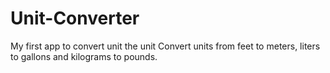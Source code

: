# Unit-Converter
My first app to convert unit the unit
Convert units from feet to meters, liters to gallons and kilograms to pounds. 
